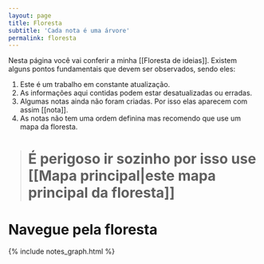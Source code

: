 ```yaml
---
layout: page
title: Floresta
subtitle: 'Cada nota é uma árvore'
permalink: floresta
---
```


Nesta página você vai conferir a minha [[Floresta de ideias]]. Existem alguns pontos fundamentais que devem ser observados, sendo eles: 

1. Este é um trabalho em constante atualização. 
2. As informações aqui contidas podem estar desatualizadas ou erradas.
3. Algumas notas ainda não foram criadas. Por isso elas aparecem com assim [[nota]].
4. As notas não tem uma ordem definina mas recomendo que use um mapa da floresta. 

> #  É perigoso ir sozinho por isso use [[Mapa principal|este mapa principal da floresta]] 

<h1 class="text-center">Navegue pela floresta</h1>

{% include notes_graph.html %}